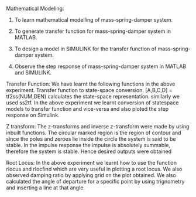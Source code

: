 Mathematical Modeling:

1. To learn mathematical modelling of mass-spring-damper system.

2. To generate transfer function for mass-spring-damper system in MATLAB.

3. To design a model in SIMULINK for the transfer function of mass-spring-damper system.

4. Observe the step response of mass-spring-damper system in MATLAB and SIMULINK.


Transfer Function: We have learnt the following functions in the above experiment. Transfer function to state-space conversion. [A,B,C,D] = tf2ss(NUM,DEN) calculates the state-space representation. similarly we used ss2tf. In the above experiment we learnt conversion of statespace models to transfer function and vice-versa and also ploted the step response on Simulink.


Z transform: The z-transforms and inverse z-transform were made by using inbuilt functions. The circular marked region is the region of contour and since the poles and zeroes lie inside the circle the system is said to be stable. In the impulse response the impulse is absolutely summable, therefore the system is stable. Hence desired outputs were obtained


Root Locus: In the above experiment we learnt how to use the function rlocus and rlocfind which are very useful in plotting a root locus. We also observed damping ratio by applying grid on the plot obtained. We also calculated the angle of departure for a specific point by using trignometry and inserting a line at that angle.

